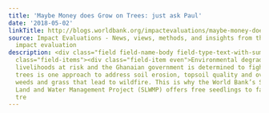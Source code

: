 ```yaml
---
title: 'Maybe Money does Grow on Trees: just ask Paul'
date: '2018-05-02'
linkTitle: http://blogs.worldbank.org/impactevaluations/maybe-money-does-grow-trees-just-ask-paul
source: Impact Evaluations - News, views, methods, and insights from the world of
  impact evaluation
description: <div class="field field-name-body field-type-text-with-summary field-label-hidden"><div
  class="field-items"><div class="field-item even">Environmental degradation puts
  livelihoods at risk and the Ghanaian government is determined to fight it. Planting
  trees is one approach to address soil erosion, topsoil quality and overgrowth of
  weeds and grass that lead to wildfire. This is why the World Bank’s Sustainable
  Land and Water Management Project (SLWMP) offers free seedlings to farmers to plant
  tre
---
```

